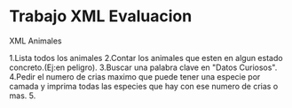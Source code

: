 # Trabajo XML Evaluacion

XML Animales

   1.Lista todos los animales
   2.Contar los animales que esten en algun estado concreto.(Ej:en peligro).
   3.Buscar una palabra clave en "Datos Curiosos".
   4.Pedir el numero de crias maximo que puede tener una especie por camada y imprima todas las especies que hay con ese numero de crias o mas.
   5.
